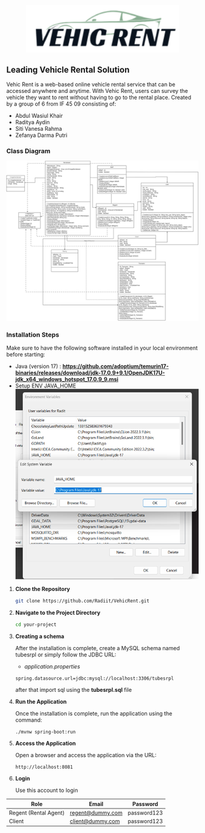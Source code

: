 <div align="center">
  <img src="VehicRent.png" alt="VehicRent" width="400"/>
</div>

## Leading Vehicle Rental Solution

Vehic Rent is a web-based online vehicle rental service that can be accessed anywhere and anytime. With Vehic Rent, users can survey the vehicle they want to rent without having to go to the rental place. Created by a group of 6 from IF 45 09 consisting of:

- Abdul Wasiul Khair
- Raditya Aydin
- Siti Vanesa Rahma 
- Zefanya Darma Putri 

### Class Diagram

![Class Diagram](classDiagram_vehicrent.jpg)

### Installation Steps

Make sure to have the following software installed in your local environment before starting:

- Java (version 17) : **https://github.com/adoptium/temurin17-binaries/releases/download/jdk-17.0.9+9.1/OpenJDK17U-jdk_x64_windows_hotspot_17.0.9_9.msi**
- Setup ENV JAVA_HOME ![image](java_home.png)


1. **Clone the Repository**

    ```bash
    git clone https://github.com/Radiit/VehicRent.git
    ```

2. **Navigate to the Project Directory**

    ```bash
    cd your-project
    ```

3. **Creating a schema**

    After the installation is complete, create a MySQL schema named tubesrpl or simply follow the JDBC URL:

    - *application.properties*

    ```properties
    spring.datasource.url=jdbc:mysql://localhost:3306/tubesrpl
    ```

    after that import sql using the **tubesrpl.sql** file

4. **Run the Application**

    Once the installation is complete, run the application using the command:

    ```bash
    ./mvnw spring-boot:run
    ```

5. **Access the Application**

    Open a browser and access the application via the URL:

    ```http
    http://localhost:8081
    ```

6. **Login**
   
   Use this account to login

| Role       | Email                | Password |
| ----------- | -------------------- | -------- |
| Regent (Rental Agent) | regent@dummy.com | password123 |
| Client     | client@dummy.com   | password123 |

